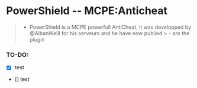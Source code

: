 # PowerShield -- MCPE:Anticheat

> - PowerShield is a MCPE powerfull AntiCheat, it was developped by @AlbanWeill for his serveurs and he have now publied > - are the plugin

### TO-DO:

- [x] test
- [] test